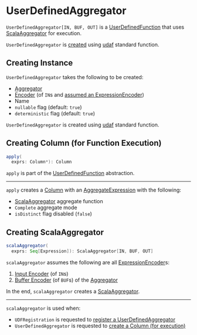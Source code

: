 # UserDefinedAggregator

`UserDefinedAggregator[IN, BUF, OUT]` is a [UserDefinedFunction](UserDefinedFunction.md) that uses [ScalaAggregator](ScalaAggregator.md) for execution.

`UserDefinedAggregator` is [created](#creating-instance) using [udaf](../functions.md#udaf) standard function.

## Creating Instance

`UserDefinedAggregator` takes the following to be created:

* <span id="aggregator"> [Aggregator](Aggregator.md)
* <span id="inputEncoder"> [Encoder](../Encoder.md) (of `IN`s and [assumed an ExpressionEncoder](#scalaAggregator))
* <span id="name"> Name
* <span id="nullable"> `nullable` flag (default: `true`)
* <span id="deterministic"> `deterministic` flag (default: `true`)

`UserDefinedAggregator` is created using [udaf](../functions.md#udaf) standard function.

## <span id="apply"> Creating Column (for Function Execution)

```scala
apply(
  exprs: Column*): Column
```

`apply` is part of the [UserDefinedFunction](UserDefinedFunction.md#apply) abstraction.

---

`apply` creates a [Column](../Column.md) with an [AggregateExpression](AggregateExpression.md) with the following:

* [ScalaAggregator](#scalaAggregator) aggregate function
* `Complete` aggregate mode
* `isDistinct` flag disabled (`false`)

## <span id="scalaAggregator"> Creating ScalaAggregator

```scala
scalaAggregator(
  exprs: Seq[Expression]): ScalaAggregator[IN, BUF, OUT]
```

`scalaAggregator` assumes the following are all [ExpressionEncoder](../ExpressionEncoder.md)s:

1. [Input Encoder](#inputEncoder) (of `IN`s)
1. [Buffer Encoder](Aggregator.md#bufferEncoder) (of `BUF`s) of the [Aggregator](#aggregator)

In the end, `scalaAggregator` creates a [ScalaAggregator](ScalaAggregator.md).

---

`scalaAggregator` is used when:

* `UDFRegistration` is requested to [register a UserDefinedAggregator](../UDFRegistration.md#register)
* `UserDefinedAggregator` is requested to [create a Column (for execution)](#apply)
